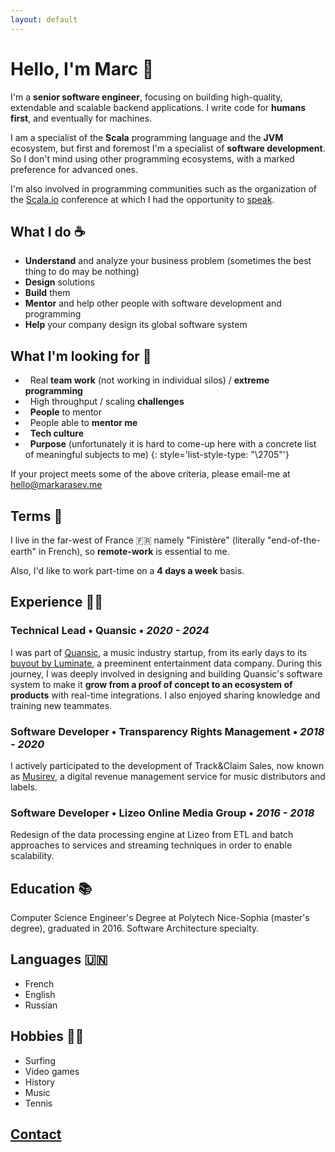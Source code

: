 ```yaml
---
layout: default
---
```


# Hello, I'm Marc 👋

I'm a **senior software engineer**, focusing on building high-quality, extendable and scalable backend applications. I write code for **humans first**, and eventually for machines.

I am a specialist of the **Scala** programming language and the **JVM** ecosystem, but first and foremost I'm a specialist of **software development**. So I don't mind using other programming ecosystems, with a marked preference for advanced ones.

I'm also involved in programming communities such as the organization of the [Scala.io](https://scala.io/) conference at which I had the opportunity to [speak](https://www.youtube.com/watch?v=KtY8b4AEx1Y).

## What I do ☕️

- **Understand** and analyze your business problem (sometimes the best thing to do may be nothing)
- **Design** solutions
- **Build** them
- **Mentor** and help other people with software development and programming
- **Help** your company design its global software system

## What I'm looking for 👥

 - &nbsp; Real **team work** (not working in individual silos) / **extreme programming**
 - &nbsp; High throughput / scaling **challenges**
 - &nbsp; **People** to mentor
 - &nbsp; People able to **mentor me**
 - &nbsp; **Tech culture**
 - &nbsp; **Purpose** (unfortunately it is hard to come-up here with a concrete list of meaningful subjects to me)
 {: style='list-style-type: "\2705"'}

If your project meets some of the above criteria, please email-me at [hello@markarasev.me](mailto:hello@markarasev.me)

## Terms 🤝

I live in the far-west of France 🇫🇷 namely "Finistère" (literally "end-of-the-earth" in French), so **remote-work** is essential to me.

Also, I'd like to work part-time on a **4 days a week** basis.

## Experience 👨‍💻

### **Technical Lead** • Quansic • *2020 - 2024*

I was part of [Quansic](https://quansic.com/), a music industry startup, from its early days to its [buyout by Luminate](https://luminatedata.com/blog/quansic-aquisition-press-release/), a preeminent entertainment data company. During this journey, I was deeply involved in designing and building Quansic's software system to make it **grow from a proof of concept to an ecosystem of products** with real-time integrations. I also enjoyed sharing knowledge and training new teammates.

### **Software Developer** • Transparency Rights Management • *2018 - 2020*

I actively participated to the development of Track&Claim Sales, now known as [Musirev](https://www.balada.io), a digital revenue management service for music distributors and labels.

### **Software Developer** • Lizeo Online Media Group • *2016 - 2018*

Redesign of the data processing engine at Lizeo from ETL and batch approaches to services and streaming techniques in order to enable scalability.

## Education 📚

Computer Science Engineer's Degree at Polytech Nice-Sophia (master's degree), graduated in 2016. Software Architecture specialty.

## Languages 🇺🇳

 - French
 - English
 - Russian

## Hobbies 🏄‍♂️

 - Surfing
 - Video games
 - History
 - Music
 - Tennis

## [Contact](mailto:hello@markarasev.me)
